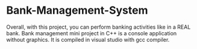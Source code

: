 # Bank-Management-System
Overall, with this project, you can perform banking activities like in a REAL bank. Bank management mini project in C++ is a console application without graphics. It is compiled in visual studio with gcc compiler.
